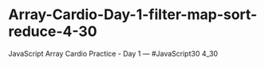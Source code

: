# Array-Cardio-Day-1-filter-map-sort-reduce-4-30
JavaScript Array Cardio Practice - Day 1 — #JavaScript30 4_30
